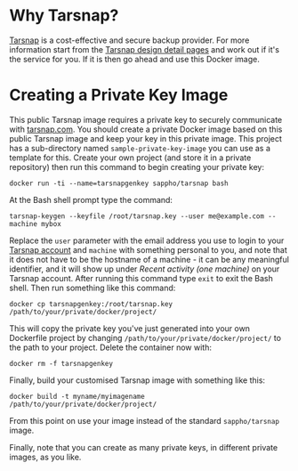 # Why Tarsnap?

[Tarsnap](https://www.tarsnap.com) is a cost-effective and secure backup provider. For more information start from the [Tarsnap design detail pages](https://www.tarsnap.com/design.html) and work out if it's the service for you. If it is then go ahead and use this Docker image.

# Creating a Private Key Image

This public Tarsnap image requires a private key to securely communicate with [tarsnap.com](https://www.tarsnap.com). You should create a private Docker image based on this public Tarsnap image and keep your key in this private image. This project has a sub-directory named <code>sample-private-key-image</code> you can use as a template for this. Create your own project (and store it in a private repository) then run this command to begin creating your private key:

    docker run -ti --name=tarsnapgenkey sappho/tarsnap bash

At the Bash shell prompt type the command:

    tarsnap-keygen --keyfile /root/tarsnap.key --user me@example.com --machine mybox

Replace the <code>user</code> parameter with the email address you use to login to your [Tarsnap account](https://www.tarsnap.com/account.html) and <code>machine</code> with something personal to you, and note that it does not have to be the hostname of a machine - it can be any meaningful identifier, and it will show up under _Recent activity (one machine)_ on your Tarsnap account. After running this command type <code>exit</code> to exit the Bash shell. Then run something like this command:

    docker cp tarsnapgenkey:/root/tarsnap.key /path/to/your/private/docker/project/

This will copy the private key you've just generated into your own Dockerfile project by changing <code>/path/to/your/private/docker/project/</code> to the path to your project. Delete the container now with:

    docker rm -f tarsnapgenkey

Finally, build your customised Tarsnap image with something like this:

    docker build -t myname/myimagename /path/to/your/private/docker/project/

From this point on use your image instead of the standard <code>sappho/tarsnap</code> image.

Finally, note that you can create as many private keys, in different private images, as you like.
